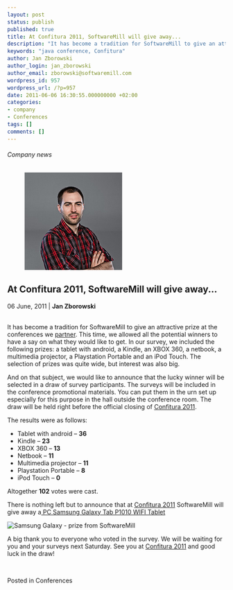```yaml
---
layout: post
status: publish
published: true
title: At Confitura 2011, SoftwareMill will give away...
description: "It has become a tradition for SoftwareMill to give an attractive prize at the conferences we partner."
keywords: "java conference, Confitura"
author: Jan Zborowski
author_login: jan_zborowski
author_email: zborowski@softwaremill.com
wordpress_id: 957
wordpress_url: /?p=957
date: 2011-06-06 16:30:55.000000000 +02:00
categories:
- company
- Conferences
tags: []
comments: []
---
```


<h6>Company news</h6>
<div class="post-header clearfix">
<figure><div class="image"><img src="/img/members/zborowski.jpg" alt="Jan Zborowski"></div></figure><div class="title">
<h2 class="font-dark-blue font-normal">At Confitura 2011, SoftwareMill will give away...</h2>06 June, 2011 | <b>Jan Zborowski</b><br><br>
</div>
</div>
<div class="post-rows"><div class="text">
<p id="Postyarchiwalne-AtConfitura2011,SoftwareMillwillgiveaway...">It has become a tradition for SoftwareMill to give an attractive prize at the conferences we <a title="SoftwareMill a Confitury 2011 partner!" href="http://softwaremill.pl/blog/?p=490" rel="nofollow">partner</a>. This time, we allowed all the potential winners to have a say on what they would like to get. In our survey, we included the following prizes: a tablet with android, a Kindle, an XBOX 360, a netbook, a multimedia projector, a Playstation Portable and an iPod Touch. The selection of prizes was quite wide, but interest was also big.</p>
<p>And on that subject, we would like to announce that the lucky winner will be selected in a draw of survey participants. The surveys will be included in the conference promotional materials. You can put them in the urn set up especially for this purpose in the hall outside the conference room. The draw will be held right before the official closing of <a href="http://www.confitura.pl/" rel="nofollow">Confitura 2011</a>.</p>
<p>The results were as follows:</p>
<ul>
<li>Tablet with android – <strong>36</strong>
</li>
<li>Kindle – <strong>23</strong>
</li>
<li>XBOX 360 – <strong>13</strong>
</li>
<li>Netbook – <strong>11</strong>
</li>
<li>Multimedia projector – <strong>11</strong>
</li>
<li>Playstation Portable – <strong>8</strong>
</li>
<li>iPod Touch – <strong>0</strong>
</li>
</ul>
<p>Altogether <strong>102</strong> votes were cast.</p>
<p>There is nothing left but to announce that at <a href="http://www.confitura.pl/" rel="nofollow">Confitura 2011</a> SoftwareMill will give away a<a href="http://www.samsung.com/pl/consumer/mobile-phone/mobile-phones/smartphone/GT-P1010CWAXEO/index.idx?pagetype=prd_detail" rel="nofollow"> PC Samsung Galaxy Tab P1010 WIFI Tablet</a></p>
<p><img title="Samsung Galaxy - prize from SoftwareMill" alt="Samsung Galaxy - prize from SoftwareMill" src="https://kiwi.softwaremill.com/download/attachments/24412402/image2013-7-1%2012%3A53%3A51.png?version=1&amp;modificationDate=1372762393319&amp;api=v2" width="304" height="304" data-image-src="/download/attachments/24412402/image2013-7-1%2012%3A53%3A51.png?version=1&amp;modificationDate=1372762393319&amp;api=v2"></p>
<p>A big thank you to everyone who voted in the survey. We will be waiting for you and your surveys next Saturday. See you at <a href="http://www.confitura.pl/" rel="nofollow">Confitura 2011</a> and good luck in the draw!</p>
<p> </p>
</div></div>
<div class="post-footer">Posted in Conferences</div>
